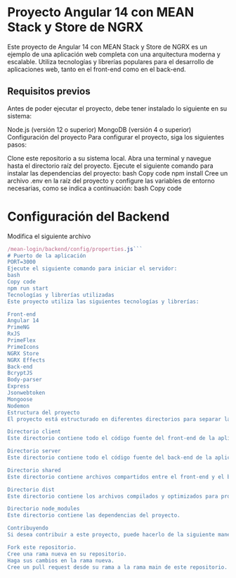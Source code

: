 # Proyecto Angular 14 con MEAN Stack y Store de NGRX
Este proyecto de Angular 14 con MEAN Stack y Store de NGRX es un ejemplo de una aplicación web completa con una arquitectura moderna y escalable. Utiliza tecnologías y librerías populares para el desarrollo de aplicaciones web, tanto en el front-end como en el back-end.

## Requisitos previos
Antes de poder ejecutar el proyecto, debe tener instalado lo siguiente en su sistema:

Node.js (versión 12 o superior)
MongoDB (versión 4 o superior)
Configuración del proyecto
Para configurar el proyecto, siga los siguientes pasos:

Clone este repositorio a su sistema local.
Abra una terminal y navegue hasta el directorio raíz del proyecto.
Ejecute el siguiente comando para instalar las dependencias del proyecto:
bash
Copy code
npm install
Cree un archivo .env en la raíz del proyecto y configure las variables de entorno necesarias, como se indica a continuación:
bash
Copy code
# Configuración del Backend
Modifica el siguiente archivo
```js 
/mean-login/backend/config/properties.js```
# Puerto de la aplicación
PORT=3000
Ejecute el siguiente comando para iniciar el servidor:
bash
Copy code
npm run start
Tecnologías y librerías utilizadas
Este proyecto utiliza las siguientes tecnologías y librerías:

Front-end
Angular 14
PrimeNG
RxJS
PrimeFlex
PrimeIcons
NGRX Store
NGRX Effects
Back-end
BcryptJS
Body-parser
Express
Jsonwebtoken
Mongoose
Nodemon
Estructura del proyecto
El proyecto está estructurado en diferentes directorios para separar las responsabilidades del front-end y del back-end.

Directorio client
Este directorio contiene todo el código fuente del front-end de la aplicación. Se utiliza Angular 14 para desarrollar la interfaz de usuario y PrimeNG para los componentes de la interfaz de usuario.

Directorio server
Este directorio contiene todo el código fuente del back-end de la aplicación. Se utiliza Express para crear el servidor y Mongoose para interactuar con la base de datos MongoDB. Además, se utiliza Nodemon para reiniciar automáticamente el servidor cuando se detectan cambios en los archivos.

Directorio shared
Este directorio contiene archivos compartidos entre el front-end y el back-end, como modelos de datos y constantes.

Directorio dist
Este directorio contiene los archivos compilados y optimizados para producción del front-end de la aplicación.

Directorio node_modules
Este directorio contiene las dependencias del proyecto.

Contribuyendo
Si desea contribuir a este proyecto, puede hacerlo de la siguiente manera:

Fork este repositorio.
Cree una rama nueva en su repositorio.
Haga sus cambios en la rama nueva.
Cree un pull request desde su rama a la rama main de este repositorio.
